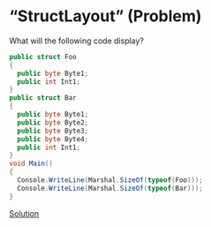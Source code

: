 # “StructLayout” (Problem)
What will the following code display?
```cs
public struct Foo
{
  public byte Byte1;
  public int Int1;
}
public struct Bar
{
  public byte Byte1;
  public byte Byte2;
  public byte Byte3;
  public byte Byte4;
  public int Int1;
}
void Main()
{
  Console.WriteLine(Marshal.SizeOf(typeof(Foo)));
  Console.WriteLine(Marshal.SizeOf(typeof(Bar)));
}
```
[Solution](./StructLayout-A.md)

